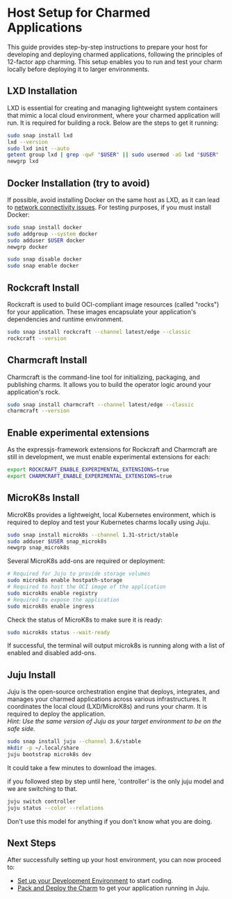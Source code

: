 # Host Setup for Charmed Applications

This guide provides step-by-step instructions to prepare your host for developing and deploying charmed applications, following the principles of 12-factor app charming. This setup enables you to run and test your charm locally before deploying it to larger environments.

## LXD Installation

LXD is essential for creating and managing lightweight system containers that mimic a local cloud environment, where your charmed application will run.
It is required for building a rock. Below are the steps to get it running:
```sh
sudo snap install lxd
lxd --version
sudo lxd init --auto
getent group lxd | grep -qwF "$USER" || sudo usermod -aG lxd "$USER"
newgrp lxd
```

## Docker Installation (try to avoid)

If possible, avoid installing Docker on the same host as LXD, as it can lead to [network connectivity issues]((https://documentation.ubuntu.com/lxd/latest/howto/network_bridge_firewalld/#prevent-connectivity-issues-with-lxd-and-docker)). For testing purposes, if you must install Docker:
```sh
sudo snap install docker
sudo addgroup --system docker
sudo adduser $USER docker
newgrp docker

sudo snap disable docker
sudo snap enable docker
```

## Rockcraft Install

Rockcraft is used to build OCI-compliant image resources (called "rocks") for your application. These images encapsulate your application's dependencies and runtime environment.
```sh
sudo snap install rockcraft --channel latest/edge --classic
rockcraft --version
```

## Charmcraft Install

Charmcraft is the command-line tool for initializing, packaging, and publishing charms. It allows you to build the operator logic around your application's rock.
```sh
sudo snap install charmcraft --channel latest/edge --classic
charmcraft --version
```

## Enable experimental extensions

As the expressjs-framework extensions for Rockcraft and Charmcraft are still in development, we must enable experimental extensions for each:

```sh
export ROCKCRAFT_ENABLE_EXPERIMENTAL_EXTENSIONS=true
export CHARMCRAFT_ENABLE_EXPERIMENTAL_EXTENSIONS=true
```

## MicroK8s Install

MicroK8s provides a lightweight, local Kubernetes environment, which is required to deploy and test your Kubernetes charms locally using Juju.
```sh
sudo snap install microk8s --channel 1.31-strict/stable
sudo adduser $USER snap_microk8s
newgrp snap_microk8s
```
Several MicroK8s add-ons are required or deployment:
```sh
# Required for Juju to provide storage volumes
sudo microk8s enable hostpath-storage
# Required to host the OCI image of the application
sudo microk8s enable registry
# Required to expose the application
sudo microk8s enable ingress
```

Check the status of MicroK8s to make sure it is ready:
```sh
sudo microk8s status --wait-ready
```
If successful, the terminal will output microk8s is running along with a list of enabled and disabled add-ons.

## Juju Install

Juju is the open-source orchestration engine that deploys, integrates, and manages your charmed applications across various infrastructures. It coordinates the local cloud (LXD/MicroK8s) and runs your charm. It is required to deploy the application.  
_Hint: Use the same version of Juju as your target environment to be on the safe side._
```sh
sudo snap install juju --channel 3.6/stable
mkdir -p ~/.local/share
juju bootstrap microk8s dev
```
It could take a few minutes to download the images.

if you followed step by step until here, 'controller' is the only juju model and we are switching to that. 
```sh
juju switch controller 
juju status --color --relations
```
Don't use this model for anything if you don't know what you are doing.

## Next Steps

After successfully setting up your host environment, you can now proceed to:

* [Set up your Development Environment](./development-setup.md) to start coding.
* [Pack and Deploy the Charm](./pack-and-deploy.md) to get your application running in Juju.